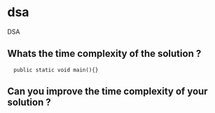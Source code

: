 # dsa
DSA

## Whats the time complexity of the solution ?

````
  public static void main(){}
````
## Can you improve the time complexity of your solution ?
